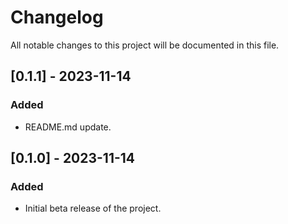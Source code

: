# Changelog

All notable changes to this project will be documented in this file.

## [0.1.1] - 2023-11-14

### Added

- README.md update.

## [0.1.0] - 2023-11-14

### Added

- Initial beta release of the project.
